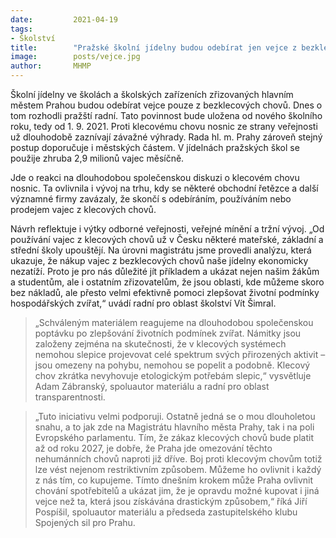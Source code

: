 ```yaml
---
date:         2021-04-19
tags:         
- Školství
title:        "Pražské školní jídelny budou odebírat jen vejce z bezklecových chovů"
image: 	      posts/vejce.jpg
author:       MHMP
---
```


Školní jídelny ve školách a školských zařízeních zřizovaných hlavním městem Prahou budou odebírat vejce pouze z bezklecových chovů. Dnes o tom rozhodli pražští radní. Tato povinnost bude uložena od nového školního roku, tedy od 1. 9. 2021. Proti klecovému chovu nosnic ze strany veřejnosti už dlouhodobě zaznívají závažné výhrady. Rada hl. m. Prahy zároveň stejný postup doporučuje i městských částem. V jídelnách pražských škol se použije zhruba 2,9 milionů vajec měsíčně.

Jde o reakci na dlouhodobou společenskou diskuzi o klecovém chovu nosnic. Ta ovlivnila i vývoj na trhu, kdy se některé obchodní řetězce a další významné firmy zavázaly, že skončí s odebíráním, používáním nebo prodejem vajec z klecových chovů.

Návrh reflektuje i výtky odborné veřejnosti, veřejné mínění a tržní vývoj. „Od používání vajec z klecových chovů už v Česku některé mateřské, základní a střední školy upouštějí. Na úrovni magistrátu jsme provedli analýzu, která ukazuje, že nákup vajec z bezklecových chovů naše jídelny ekonomicky nezatíží. Proto je pro nás důležité jít příkladem a ukázat nejen našim žákům a studentům, ale i ostatním zřizovatelům, že jsou oblasti, kde můžeme skoro bez nákladů, ale přesto velmi efektivně pomoci zlepšovat životní podmínky hospodářských zvířat,“ uvádí radní pro oblast školství Vít Šimral.

> „Schváleným materiálem reagujeme na dlouhodobou společenskou poptávku po zlepšování životních podmínek zvířat. Námitky jsou založeny zejména na skutečnosti, že v klecových systémech nemohou slepice projevovat celé spektrum svých přirozených aktivit – jsou omezeny na pohybu, nemohou se popelit a podobně. Klecový chov zkrátka nevyhovuje etologickým potřebám slepic,“ vysvětluje Adam Zábranský, spoluautor materiálu a radní pro oblast transparentnosti.

> „Tuto iniciativu velmi podporuji. Ostatně jedná se o mou dlouholetou snahu, a to jak zde na Magistrátu hlavního města Prahy, tak i na poli Evropského parlamentu. Tím, že zákaz klecových chovů bude platit až od roku 2027, je dobře, že Praha jde omezování těchto nehumánních chovů naproti již dříve. Boj proti klecovým chovům totiž lze vést nejenom restriktivním způsobem. Můžeme ho ovlivnit i každý z nás tím, co kupujeme. Tímto dnešním krokem může Praha ovlivnit chování spotřebitelů a ukázat jim, že je opravdu možné kupovat i jiná vejce než ta, která jsou získávána drastickým způsobem,“ říká Jiří Pospíšil, spoluautor materiálu a předseda zastupitelského klubu Spojených sil pro Prahu.
